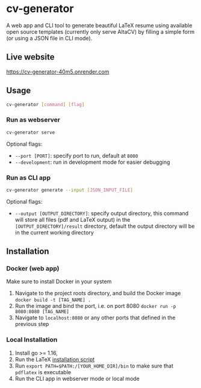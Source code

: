 # cv-generator

A web app and CLI tool to generate beautiful LaTeX resume using available open source templates (currently only serve AltaCV) by filling a simple form (or using a JSON file in CLI mode).

## Live website

https://cv-generator-40m5.onrender.com

## Usage

```sh
cv-generator [command] [flag]
```

### Run as webserver

```sh
cv-generator serve
```

Optional flags:

- `--port [PORT]`: specify port to run, default at `8080`
- `--development`: run in development mode for easier debugging

### Run as CLI app

```sh
cv-generator generate --input [JSON_INPUT_FILE]
```

Optional flags:

- `--output [OUTPUT_DIRECTORY]`: specify output directory, this command will store all files (pdf and LaTeX output) in the `[OUTPUT_DIRECTORY]/result` directory, default the output directory will be in the current working directory

## Installation

### Docker (web app)

Make sure to install Docker in your system

1. Navigate to the project roots directory, and build the Docker image `docker build -t [TAG_NAME] .`
2. Run the image and bind the port, i.e. on port 8080 `docker run -p 8080:8080 [TAG_NAME]`
3. Navigate to `localhost:8080` or any other ports that defined in the previous step

### Local Installation

1. Install go >= 1.16,
2. Run the LaTeX [installation script](./backend/scripts/setup_latex.sh)
3. Run `export PATH=$PATH:/[YOUR_HOME_DIR]/bin` to make sure that `pdflatex` is executable
4. Run the CLI app in webserver mode or local mode

